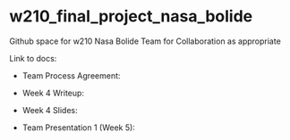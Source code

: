 # w210_final_project_nasa_bolide
Github space for w210 Nasa Bolide Team for Collaboration as appropriate

Link to docs:
- Team Process Agreement:

- Week 4 Writeup:

- Week 4 Slides:

- Team Presentation 1 (Week 5): 
